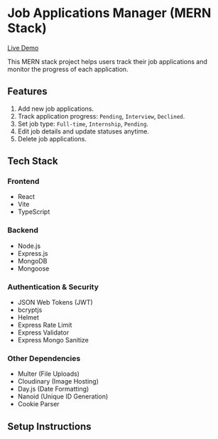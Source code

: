 # Job Applications Manager (MERN Stack)

[Live Demo](https://job-applications-manager01.netlify.app)

This MERN stack project helps users track their job applications and monitor the progress of each application.

## Features

1. Add new job applications.
2. Track application progress: `Pending`, `Interview`, `Declined`.
3. Set job type: `Full-time`, `Internship`, `Pending`.
4. Edit job details and update statuses anytime.
5. Delete job applications.

## Tech Stack

### Frontend
- React
- Vite
- TypeScript

### Backend
- Node.js
- Express.js
- MongoDB
- Mongoose

### Authentication & Security
- JSON Web Tokens (JWT)
- bcryptjs
- Helmet
- Express Rate Limit
- Express Validator
- Express Mongo Sanitize

### Other Dependencies
- Multer (File Uploads)
- Cloudinary (Image Hosting)
- Day.js (Date Formatting)
- Nanoid (Unique ID Generation)
- Cookie Parser

## Setup Instructions
